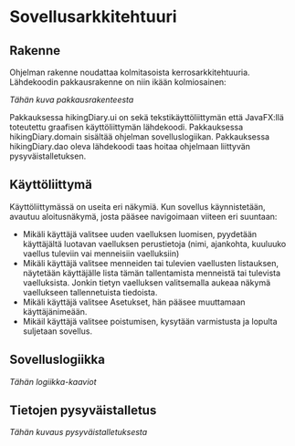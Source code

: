 # Sovellusarkkitehtuuri

## Rakenne
Ohjelman rakenne noudattaa kolmitasoista kerrosarkkitehtuuria. Lähdekoodin pakkausrakenne on niin ikään kolmiosainen:

_Tähän kuva pakkausrakenteesta_

Pakkauksessa hikingDiary.ui on sekä tekstikäyttöliittymän että JavaFX:llä toteutettu graafisen käyttöliittymän lähdekoodi. Pakkauksessa hikingDiary.domain sisältää ohjelman sovelluslogiikan. Pakkauksessa hikingDiary.dao oleva lähdekoodi taas hoitaa ohjelmaan liittyvän pysyväistalletuksen.

## Käyttöliittymä
Käyttöliittymässä on useita eri näkymiä. Kun sovellus käynnistetään, avautuu aloitusnäkymä, josta pääsee navigoimaan viiteen eri suuntaan:

* Mikäli käyttäjä valitsee uuden vaelluksen luomisen, pyydetään käyttäjältä luotavan vaelluksen perustietoja (nimi, ajankohta, kuuluuko vaellus tuleviin vai menneisiin vaelluksiin)
* Mikäli käyttäjä valitsee menneiden tai tulevien vaellusten listauksen, näytetään käyttäjälle lista tämän tallentamista menneistä tai tulevista vaelluksista. Jonkin tietyn vaelluksen valitsemalla aukeaa näkymä vaellukseen tallennetuista tiedoista. 
* Mikäli käyttäjä valitsee Asetukset, hän pääsee muuttamaan käyttäjänimeään.
* Mikäil käyttäjä valitsee poistumisen, kysytään varmistusta ja lopulta suljetaan sovellus.

## Sovelluslogiikka

_Tähän logiikka-kaaviot_

## Tietojen pysyväistalletus

_Tähän kuvaus pysyväistalletuksesta_
